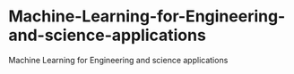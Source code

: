 # Machine-Learning-for-Engineering-and-science-applications
Machine Learning for Engineering and science applications
